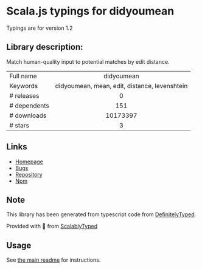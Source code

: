 
# Scala.js typings for didyoumean

Typings are for version 1.2

## Library description:
Match human-quality input to potential matches by edit distance.

|                    |                 |
| ------------------ | :-------------: |
| Full name          | didyoumean |
| Keywords           | didyoumean, mean, edit, distance, levenshtein |
| # releases         | 0 |
| # dependents       | 151 |
| # downloads        | 10173397 |
| # stars            | 3 |

## Links
- [Homepage](https://github.com/dcporter/didyoumean.js)
- [Bugs](https://github.com/dcporter/didyoumean.js/issues)
- [Repository](https://github.com/dcporter/didyoumean.js)
- [Npm](https://www.npmjs.com/package/didyoumean)
    


## Note
This library has been generated from typescript code from [DefinitelyTyped](https://definitelytyped.org).

Provided with :purple_heart: from [ScalablyTyped](https://github.com/oyvindberg/ScalablyTyped)

## Usage
See [the main readme](../../readme.md) for instructions.


